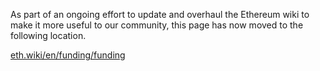 As part of an ongoing effort to update and overhaul the Ethereum wiki to make it more useful to our community, this page has now moved to the following location.

[eth.wiki/en/funding/funding](https://eth.wiki/en/funding/funding)